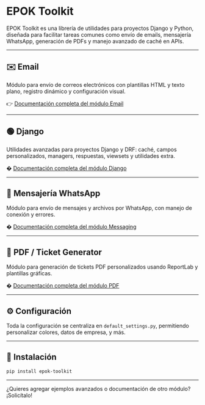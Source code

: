 

# EPOK Toolkit

EPOK Toolkit es una librería de utilidades para proyectos Django y Python, diseñada para facilitar tareas comunes como envío de emails, mensajería WhatsApp, generación de PDFs y manejo avanzado de caché en APIs.

---


## ✉️ Email
Módulo para envío de correos electrónicos con plantillas HTML y texto plano, registro dinámico y configuración visual.

👉 [Documentación completa del módulo Email](epok_toolkit/email/README.md)

---

## 🟢 Django
Utilidades avanzadas para proyectos Django y DRF: caché, campos personalizados, managers, respuestas, viewsets y utilidades extra.

� [Documentación completa del módulo Django](epok_toolkit/django/README.md)

---

## 💬 Mensajería WhatsApp
Módulo para envío de mensajes y archivos por WhatsApp, con manejo de conexión y errores.

� [Documentación completa del módulo Messaging](epok_toolkit/messaging/README.md)

---

## 🧾 PDF / Ticket Generator
Módulo para generación de tickets PDF personalizados usando ReportLab y plantillas gráficas.

� [Documentación completa del módulo PDF](epok_toolkit/pdf/README.md)

---

## ⚙️ Configuración

Toda la configuración se centraliza en `default_settings.py`, permitiendo personalizar colores, datos de empresa, y más.

---

## 🚀 Instalación

```bash
pip install epok-toolkit
```

---

¿Quieres agregar ejemplos avanzados o documentación de otro módulo? ¡Solicítalo!
